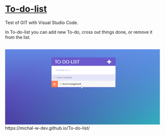 # [To-do-list](https://michal-w-dev.github.io/To-do-list/) 
<p> Test of GIT with Visual Studio Code.  </p>
<p> In To-do-list you can add new To-do, cross out things done, or remove it from the list. </p>
<br>
<img src="assets/readme.png" width="700px">
https://michal-w-dev.github.io/To-do-list/
